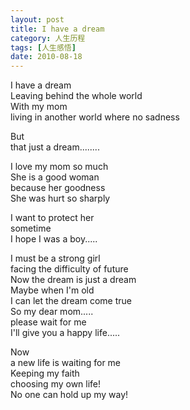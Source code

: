 ```yaml
---
layout: post
title: I have a dream
category: 人生历程
tags: [人生感悟]
date: 2010-08-18
---
```


I have a dream  
Leaving behind the whole world  
With my mom  
living in another world where no sadness
<!-- more -->
 

But  
that just a dream........

 

I love my mom so much  
She is a good woman  
because her goodness  
She was hurt so sharply

 

I want to protect her  
sometime  
I hope I was a boy.....

 

I must be a strong girl  
facing the difficulty of future  
Now the dream is just a dream  
Maybe when I'm old  
I can let the dream come true  
So my dear mom.....  
please wait for me  
I'll give you a happy life.....

 

Now  
a new life is waiting for me   
Keeping my faith  
choosing my own life!   
No one can hold up my way!


